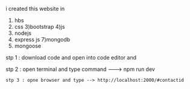 i created  this website in
1) hbs 
2) css
3)bootstrap
4)js
5) nodejs
6) express js
7)mongodb
8) mongoose

 stp 1 : download code and open into code editor and 
 
  stp 2 :  open terminal and type command  ---> npm run dev
  
    stp 3 : opne browser and type --> http://localhost:2000/#contactid
  
 
